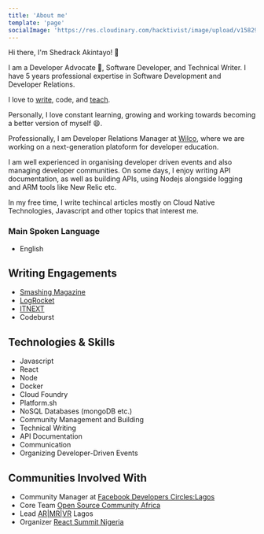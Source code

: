 ```yaml
---
title: 'About me'
template: 'page'
socialImage: 'https://res.cloudinary.com/hacktivist/image/upload/v1582900689/IMG_9816_pnaxcf.jpg'
---
```


Hi there, I'm Shedrack Akintayo! 👋

I am a Developer Advocate 🥑, Software Developer, and Technical Writer. I have 5 years professional expertise in Software Development and Developer Relations.

I love to [write](/), code, and [teach](/pages/talks).

Personally, I love constant learning, growing and working towards becoming a better version of myself 😄.

Professionally, I am Developer Relations Manager at [Wilco](https://trywilco.com), where we are working on a next-generation platoform for developer education.

I am well experienced in organising developer driven events and also managing developer communities. On some days, I enjoy writing API documentation, as well as building APIs, using Nodejs alongside logging and ARM tools like New Relic etc.

In my free time, I write techincal articles mostly on Cloud Native Technologies, Javascript and other topics that interest me.

### Main Spoken Language

- English

## Writing Engagements

- [Smashing Magazine](https://www.smashingmagazine.com/author/shedrack-akintayo/)
- [LogRocket](https://blog.logrocket.com/author/shedrackakintayo/)
- [ITNEXT](https://medium.com/@Sheddy_Nathan)
- Codeburst

## Technologies & Skills

- Javascript
- React
- Node
- Docker
- Cloud Foundry
- Platform.sh
- NoSQL Databases (mongoDB etc.)
- Community Management and Building
- Technical Writing
- API Documentation
- Communication
- Organizing Developer-Driven Events

## Communities Involved With

- Community Manager at [Facebook Developers Circles:Lagos](https://web.facebook.com/groups/devcReactNigeria/)
- Core Team [Open Source Community Africa](https://oscafrica.org)
- Lead [AR|MR|VR](http://mrarvr.in/) Lagos
- Organizer [React Summit Nigeria](https://reactsummit2017.splashthat.com/)
